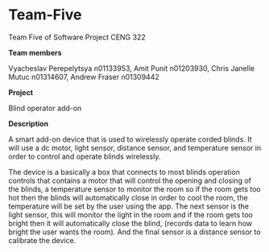 # Team-Five
Team Five of Software Project CENG 322

**Team members**

Vyacheslav Perepelytsya n01133953, Amit Punit n01203930, Chris Janelle Mutuc n01314607, Andrew Fraser n01309442

**Project**

Blind operator add-on

**Description**

A smart add-on device that is used to wirelessly operate corded blinds. 
It will use a dc motor, light sensor, distance sensor, and temperature sensor in order to control and operate blinds wirelessly. 

The device is a basically a box that connects to most blinds operation controls that contains a motor that will control the opening and closing of the blinds, a temperature sensor to monitor the room so if the room gets too hot then the blinds will automatically close in order to cool the room, the temperature will be set by the user using the app. The next sensor is the light sensor, this will monitor the light in the room and if the room gets too bright then it will automatically close the blind, (records data to learn how bright the user wants the room). And the final sensor is a distance sensor to calibrate the device. 

